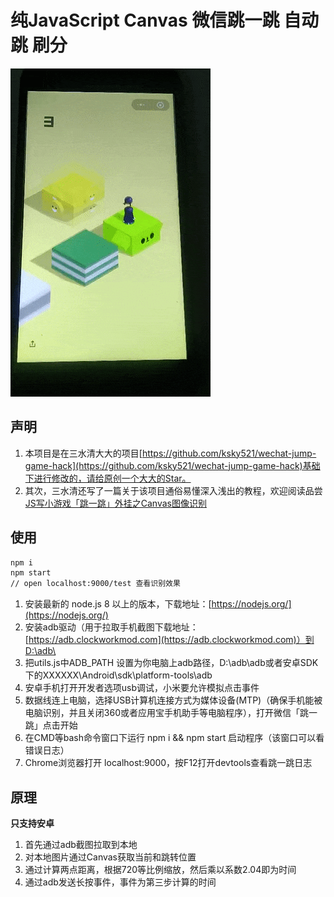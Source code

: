 # 纯JavaScript Canvas 微信跳一跳 自动跳 刷分

![demo](public/images/demo.gif)

## 声明
1. 本项目是在三水清大大的项目[https://github.com/ksky521/wechat-jump-game-hack](https://github.com/ksky521/wechat-jump-game-hack)基础下进行修改的，请给原创一个大大的Star。
2. 其次，三水清还写了一篇关于该项目通俗易懂深入浅出的教程，欢迎阅读品尝[JS写小游戏「跳一跳」外挂之Canvas图像识别](http://mp.weixin.qq.com/s?__biz=MzI3NTMxMTQ1Mw==&mid=2247483927&idx=1&sn=98ff765cd2fb48bdf5c15f15f66109fc&chksm=eb07fc25dc707533fa33cd140c346075a262a0db1ae455d01bd6d2a9a2d8354fb29a1574708e&mpshare=1&scene=1&srcid=0107sCTDm6ovOy04Vyi9XHDA#rd)

## 使用
```bash
npm i
npm start
// open localhost:9000/test 查看识别效果
```
1. 安装最新的 node.js 8 以上的版本，下载地址：[https://nodejs.org/](https://nodejs.org/)
2. 安装adb驱动（用于拉取手机截图下载地址：[https://adb.clockworkmod.com](https://adb.clockworkmod.com)）到D:\adb\
3. 把utils.js中ADB_PATH 设置为你电脑上adb路径，D:\adb\adb或者安卓SDK下的XXXXXX\Android\sdk\platform-tools\adb
4. 安卓手机打开开发者选项usb调试，小米要允许模拟点击事件
5. 数据线连上电脑，选择USB计算机连接方式为媒体设备(MTP)（确保手机能被电脑识别，并且关闭360或者应用宝手机助手等电脑程序），打开微信「跳一跳」点击开始
6. 在CMD等bash命令窗口下运行 npm i && npm start 启动程序（该窗口可以看错误日志）
7. Chrome浏览器打开 localhost:9000，按F12打开devtools查看跳一跳日志

## 原理
**只支持安卓**

1. 首先通过adb截图拉取到本地
2. 对本地图片通过Canvas获取当前和跳转位置
3. 通过计算两点距离，根据720等比例缩放，然后乘以系数2.04即为时间
4. 通过adb发送长按事件，事件为第三步计算的时间